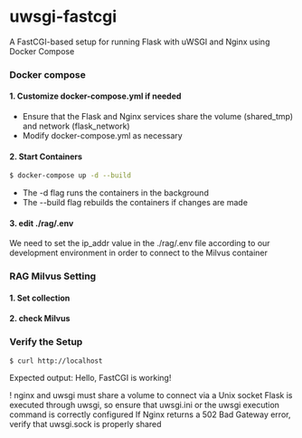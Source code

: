 # uwsgi-fastcgi
A FastCGI-based setup for running Flask with uWSGI and Nginx using Docker Compose

### Docker compose
#### 1. Customize docker-compose.yml if needed 
- Ensure that the Flask and Nginx services share the volume (shared_tmp) and network (flask_network)
- Modify docker-compose.yml as necessary


#### 2. Start Containers 
```bash
$ docker-compose up -d --build
```
- The -d flag runs the containers in the background
- The --build flag rebuilds the containers if changes are made

#### 3. edit ./rag/.env 
We need to set the ip_addr value in the ./rag/.env file according to our development environment in order to connect to the Milvus container

### RAG Milvus Setting
#### 1. Set collection


#### 2. check Milvus


### Verify the Setup
```
$ curl http://localhost
```
Expected output: Hello, FastCGI is working!

! nginx and uwsgi must share a volume to connect via a Unix socket
Flask is executed through uwsgi, so ensure that uwsgi.ini or the uwsgi execution command is correctly configured
If Nginx returns a 502 Bad Gateway error, verify that uwsgi.sock is properly shared
